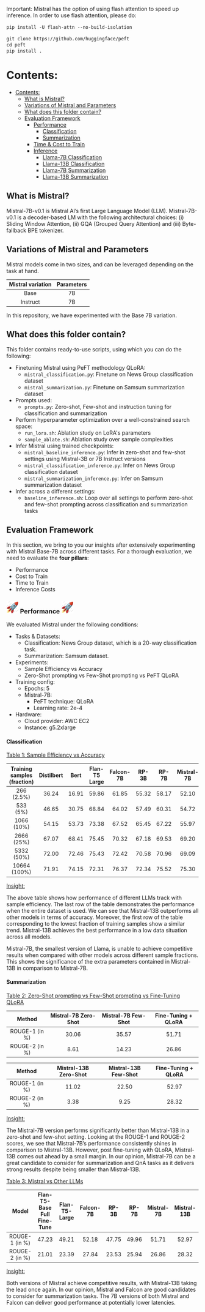 Important: Mistral has the option of using flash attention to speed up inference. In order to use flash attention, please do:

```shell
pip install -U flash-attn --no-build-isolation
```

```shell
git clone https://github.com/huggingface/peft
cd peft
pip install .
```

# Contents:

- [Contents:](#contents)
	- [What is Mistral?](#what-is-mistral)
	- [Variations of Mistral and Parameters](#variations-of-mistral-and-parameters)
	- [What does this folder contain?](#what-does-this-folder-contain)
	- [Evaluation Framework](#evaluation-framework)
		- [ Performance ](#-performance-)
			- [Classification](#classification)
			- [Summarization](#summarization)
		- [  Time \& Cost to Train  ](#--time--cost-to-train--)
		- [ Inference ](#-inference-)
			- [Llama-7B Classification](#llama-7b-classification)
			- [Llama-13B Classification](#llama-13b-classification)
			- [Llama-7B Summarization](#llama-7b-summarization)
			- [Llama-13B Summarization](#llama-13b-summarization)

## What is Mistral? 

Mistral-7B-v0.1 is Mistral AI’s first Large Language Model (LLM). Mistral-7B-v0.1 is a decoder-based LM with the following architectural choices: (i) Sliding Window Attention, (ii) GQA (Grouped Query Attention) and (iii) Byte-fallback BPE tokenizer.


## Variations of Mistral and Parameters

Mistral models come in two sizes, and can be leveraged depending on the task at hand.

| Mistral variation | Parameters  |
|:----------------:|:-----------:|
|Base              |7B           |
|Instruct          |7B           |           

In this repository, we have experimented with the Base 7B variation. 

## What does this folder contain? 

This folder contains ready-to-use scripts, using which you can do the following:
	
* Finetuning Mistral using PeFT methodology QLoRA:
	* ```mistral_classification.py```: Finetune on News Group classification dataset
	* ```mistral_summarization.py```: Finetune on Samsum summarization dataset
* Prompts used:
	* ```prompts.py```: Zero-shot, Few-shot and instruction tuning for classification and summarization
* Perform hyperparameter optimization over a well-constrained search space:
	* ```run_lora.sh```: Ablation study on LoRA's parameters 
	* ```sample_ablate.sh```: Ablation study over sample complexities
* Infer Mistral using trained checkpoints:
	* ```mistral_baseline_inference.py```: Infer in zero-shot and few-shot settings using Mistral-3B or 7B Instruct versions
	* ```mistral_classification_inference.py```: Infer on News Group classification dataset
	* ```mistral_summarization_inference.py```: Infer on Samsum summarization dataset
* Infer across a different settings:
	* ```baseline_inference.sh```: Loop over all settings to perform zero-shot and few-shot prompting across classification and summarization tasks

## Evaluation Framework

In this section, we bring to you our insights after extensively experimenting with Mistral Base-7B across different tasks. For a thorough evaluation, we need to evaluate the __four pillars__:

* Performance
* Cost to Train
* Time to Train
* Inference Costs


### <img src="../assets/rocket.gif" width="32" height="32"/> Performance <img src="../assets/rocket.gif" width="32" height="32"/>

We evaluated Mistral under the following conditions:

* Tasks & Datasets:
	* Classification: News Group dataset, which is a 20-way classification task.
	* Summarization: Samsum dataset. 
* Experiments:
	* Sample Efficiency vs Accuracy
	* Zero-Shot prompting vs Few-Shot prompting vs PeFT QLoRA
* Training config:
	* Epochs: 5
	* Mistral-7B:
		* PeFT technique: QLoRA
		* Learning rate: 2e-4
* Hardware:
	* Cloud provider: AWC EC2
	* Instance: g5.2xlarge
	
#### Classification ####

<u> Table 1: Sample Efficiency vs Accuracy </u>

|Training samples (fraction) | Distilbert | Bert | Flan-T5 Large | Falcon-7B | RP-3B | RP-7B | Mistral-7B | Mistral-13B |
|:--------------------------:|:----------:|:----:|:-------------:|:---------:|:-----:|:-----:|:---------:|:----------:|
|266   (2.5%)                |36.24       |16.91 |59.86          |61.85      |55.32  |58.17  |52.10      |66.23       |
|533   (5%)                  |46.65       |30.75 |68.84          |64.02      |57.49  |60.31  |54.72      |67.45       |
|1066  (10%)                 |54.15       |53.73 |73.38          |67.52      |65.45  |67.22  |55.97      |71.69       |
|2666  (25%)                 |67.07       |68.41 |75.45          |70.32      |67.18  |69.53  |69.20      |73.50       |
|5332  (50%)                 |72.00       |72.46 |75.43          |72.42      |70.58  |70.96  |69.09      |77.87       |
|10664 (100%)                |71.91       |74.15 |72.31          |76.37      |72.34  |75.52  |75.30      |77.93       |

<u> Insight: </u>

The above table shows how performance of different LLMs track with sample efficiency. The last row of the table demonstrates the performance when the entire dataset is used. We can see that Mistral-13B outperforms all other models in terms of accuracy. Moreover, the first row of the table corresponding to the lowest fraction of training samples show a similar trend. Mistral-13B achieves the best performance in a low data situation across all models.

Mistral-7B, the smallest version of Llama, is unable to achieve competitive results when compared with other models across different sample fractions. This shows the significance of the extra parameters contained in Mistral-13B in comparison to Mistral-7B.



#### Summarization ####

<u> Table 2: Zero-Shot prompting vs Few-Shot prompting vs Fine-Tuning QLoRA </u>

|Method         | Mistral-7B Zero-Shot  | Mistral-7B Few-Shot  | Fine-Tuning + QLoRA |
|:-------------:|:--------------------:|:-------------------:|:-------------------:|
|ROUGE-1 (in %) |30.06                 |35.57                |51.71                |
|ROUGE-2 (in %) |8.61                  |14.23                |26.86                |


|Method         | Mistral-13B Zero-Shot  | Mistral-13B Few-Shot  | Fine-Tuning + QLoRA |
|:-------------:|:---------------------:|:--------------------:|:-------------------:|
|ROUGE-1 (in %) |11.02                  |22.50                 |52.97                |
|ROUGE-2 (in %) |3.38                   |9.25                  |28.32                |


<u> Insight: </u>

The Mistral-7B version performs significantly better than Mistral-13B in a zero-shot and few-shot setting. Looking at the ROUGE-1 and ROUGE-2 scores, we see that Mistral-7B’s performance consistently shines in comparison to Mistral-13B. However, post fine-tuning with QLoRA, Mistral-13B comes out ahead by a small margin. In our opinion, Mistral-7B can be a great candidate to consider for summarization and QnA tasks as it delivers strong results despite being smaller than Mistral-13B.


<u> Table 3: Mistral vs Other LLMs </u>

|Model          | Flan-T5-Base Full Fine-Tune | Flan-T5-Large | Falcon-7B | RP-3B | RP-7B | Mistral-7B | Mistral-13B |
|:-------------:|:---------------------------:|:-------------:|:---------:|:-----:|:-----:|:---------:|:----------:|
|ROUGE-1 (in %) |47.23                        |49.21          |52.18      |47.75  |49.96  |51.71      |52.97       | 
|ROUGE-2 (in %) |21.01                        |23.39          |27.84      |23.53  |25.94  |26.86      |28.32       |

<u> Insight: </u>

Both versions of Mistral achieve competitive results, with Mistral-13B taking the lead once again. In our opinion, Mistral and Falcon are good candidates to consider for summarization tasks. The 7B versions of both Mistral and Falcon can deliver good performance at potentially lower latencies.


